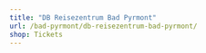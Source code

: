 ```yaml
---
title: "DB Reisezentrum Bad Pyrmont"
url: /bad-pyrmont/db-reisezentrum-bad-pyrmont/
shop: Tickets
---
```

